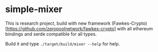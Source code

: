 # simple-mixer

This is research project, build with new framework (Fawkes-Crypto)[https://github.com/zeropoolnetwork/fawkes-crypto] with all ethereum bindings and serde compatible for all types.

Build it and type `./target/build/mixer --help` for help.